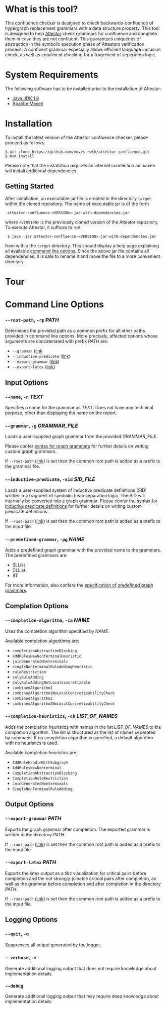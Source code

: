 # What is this tool?
This confluence checker is designed to check backwards-confluence of hypergraph replacement grammars with a data structure property. This tool is designed to help [Attestor][1] check grammars for confluence and complete them in case they are not confluent. This guarantees uniquenes of abstraction in the symbolic execution phase of Attestors verification process. A confluent grammar especially allows efficient language inclusion check, as well as entailment checking for a fragement of seperation logic.

# System Requirements

The following software has to be installed prior to the installation of Attestor:

- [Java JDK 1.8][2]
- [Apache Maven][3]

# Installation
To install the latest version of the Attestor confluence checker, please proceed as follows: 

    $ git clone https://github.com/moves-rwth/attestor-confluence.git
    $ mvn install

Please note that the installation requires an internet connection as maven will install additional dependencies.

## Getting Started

After installation, an executable jar file is created in the directory `target` within the cloned repository. The name of executable jar is of the form 

     attestor-confluence-<VERSION>-jar-with-dependencies.jar 

where `<VERSION>` is the previously cloned version of the Attestor repository.
To execute Attestor, it suffices to run

     $ java -jar attestor-confluence-<VERSION>-jar-with-dependencies.jar 

from within the `target` directory. 
This should display a help page explaining all available [command line options](#command-line-options).
Since the above jar file contains all dependencies, it is safe to rename it and move the file to a more convenient directory.

# Tour


# Command Line Options

### `--root-path`, `-rp` *PATH*
Determines the provided path as a common prefix for all other paths provided in command line options. More precisely, affected options whose arguments are concatenated with prefix *PATH* are:

- `--grammar` ([link](#--grammar--g-grammar_file)
- `--inductive-predicate` ([link](#--inductive-predicate--sid-sid_file))
- `--export-grammar` ([link](#--export-grammar-path))
- `--export-latex` ([link](#--export-latex-path))


## Input Options

### `--name`, `-n` *TEXT* 
Specifies a name for the grammar as *TEXT*. Does not have any technical purpose, other than displaying the name on the report.

### `--grammar`, `-g` *GRAMMAR_FILE*
Loads a user-supplied graph grammar from the provided *GRAMMAR_FILE*.

Please confer [syntax for graph grammars](https://github.com/moves-rwth/attestor/wiki/Graph-Grammar-Syntax) for further details on writing custom graph grammars.

If `--root-path` ([link](#--root-path--rp-path)) is set then the common root path is added as a prefix to the grammar file.

### `--inductive-predicate`, `-sid` *SID_FILE*
Loads a user-supplied system of inductive predicate definitions (SID) written in a fragment of symbolic heap separation logic. The SID will internally be converted into a graph grammar. Please confer the [syntax for inductive predicate definitions](https://github.com/moves-rwth/attestor/wiki/SID-Syntax) for further details on writing custom predicate definitions.

If `--root-path` ([link](#--root-path--rp-path)) is set then the common root path is added as a prefix to the input file.

### `--predefined-grammar`, `-pg` *NAME*
Adds a predefined graph grammar with the provided name to the grammars. The predefined grammars are:
- SLList
- DLList
- BT

For more information, also confere the [specification of predefined graph grammars](https://github.com/moves-rwth/attestor/wiki/Predefined-Data-Structures).

## Completion Options

### `--completion-algorithm`, `-ca` *NAME*
Uses the completion algorithm specified by *NAME*. 

Available completion algorithms are:
- `completionAbstractionBlocking`
- `addRulesNewNonterminalHeuristic`
- `joinGeneratedNonterminals`
- `singleNonterminalRuleAddingHeuristic`
- `ruleRestriction`
- `onlyRuleAdding`
- `onlyRuleAddingNotLocalConcretizable`
- `combinedAlgorithm1`
- `combinedAlgorithm1NoLocalConcretizabilityCheck`
- `combinedAlgorithm2`
- `combinedAlgorithm2NoLocalConcretizabilityCheck`

### `--completion-heuristics`, `-ch` *LIST_OF_NAMES*
Adds the completion heuristics with names in the list *LIST_OF_NAMES* to the completion algorithm. The list is structured as the list of names seperated by commans. If no completion algorithm is specified, a default algorithm with no heuristics is used. 

Available completion heuristics are:
- `AddRuleHandleWithSubgraph`
- `AddRulesNewNonterminal`
- `CompletionAbstractionBlocking`
- `CompletionRuleRestriction`
- `JoinGeneratedNonterminals`
- `SingleNonTerminalRuleAdding`

## Output Options

### `--export-grammar` *PATH*
Exports the graph grammar after completion. The exported grammar is written to the directory *PATH*.

If `--root-path` ([link](#--root-path--rp-path)) is set then the common root path is added as a prefix to the input file.

### `--export-latex` *PATH*
Exports the latex output as a tikz visualization for critical pairs before completion and the not strongly-joinable critical pairs after completion, as well as the grammar before completion and after completion in the directory *PATH*.

If `--root-path` ([link](#--root-path--rp-path)) is set then the common root path is added as a prefix to the input file.

## Logging Options

### `--quit`, `-q`
Suppresses all output generated by the logger.

### `--verbose`, `-v`
Generate additional logging output that does not require knowledge about implementation details.

### `--debug`
Generate additional logging output that may require deep knowledge about implementation details.


[1]: https://github.com/moves-rwth/attestor
[2]: http://www.oracle.com/technetwork/java/javase/downloads/jdk8-downloads-2133151.html
[3]: http://maven.apache.org/
[4]: https://github.com/Sable/soot
